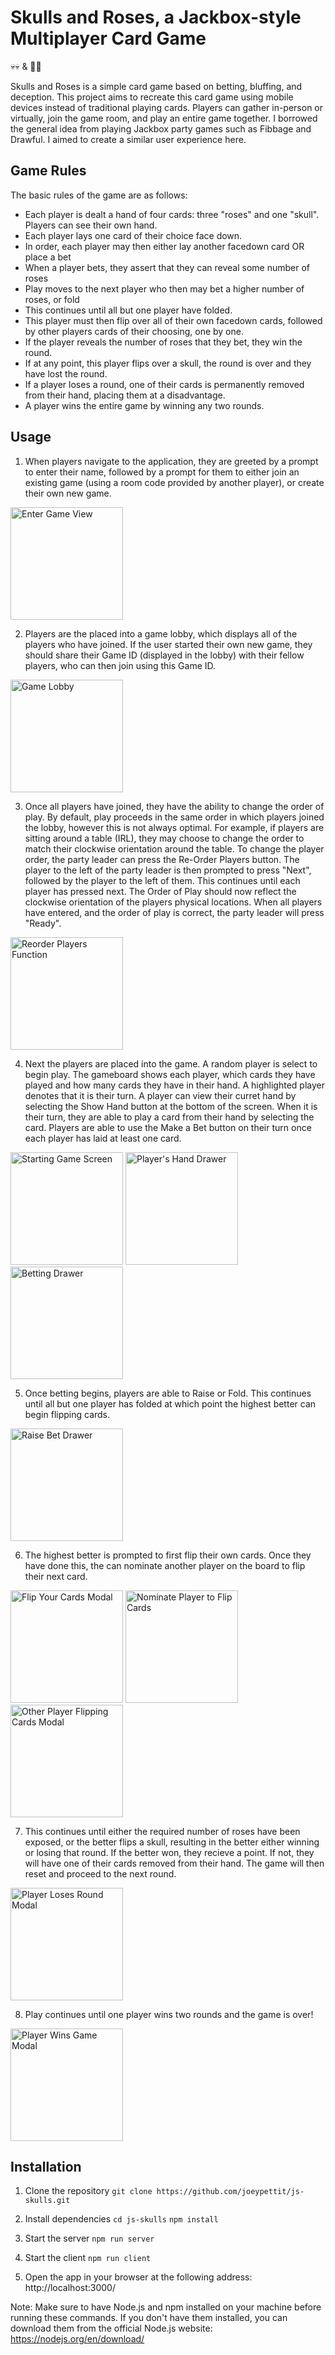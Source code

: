 # Skulls and Roses, a Jackbox-style Multiplayer Card Game

💀💀 & 🌹🌹

Skulls and Roses is a simple card game based on betting, bluffing, and deception. This project aims to recreate this card game using mobile devices instead of traditional playing cards. Players can gather in-person or virtually, join the game room, and play an entire game together. I borrowed the general idea from playing Jackbox party games such as Fibbage and Drawful. I aimed to create a similar user experience here.

## Game Rules

The basic rules of the game are as follows:

- Each player is dealt a hand of four cards: three "roses" and one "skull". Players can see their own hand.
- Each player lays one card of their choice face down.
- In order, each player may then either lay another facedown card OR place a bet
- When a player bets, they assert that they can reveal some number of roses
- Play moves to the next player who then may bet a higher number of roses, or fold
- This continues until all but one player have folded.
- This player must then flip over all of their own facedown cards, followed by other players cards of their choosing, one by one.
- If the player reveals the number of roses that they bet, they win the round.
- If at any point, this player flips over a skull, the round is over and they have lost the round.
- If a player loses a round, one of their cards is permanently removed from their hand, placing them at a disadvantage.
- A player wins the entire game by winning any two rounds.

## Usage

1. When players navigate to the application, they are greeted by a prompt to enter their name, followed by a prompt for them to either join an existing game (using a room code provided by another player), or create their own new game.

<img src="./readMePhotos/EnterGame.png" width="180" alt="Enter Game View"/>

2. Players are the placed into a game lobby, which displays all of the players who have joined. If the user started their own new game, they should share their Game ID (displayed in the lobby) with their fellow players, who can then join using this Game ID.

<img src="./readMePhotos/GameLobby.png" width="180" alt="Game Lobby" />

3. Once all players have joined, they have the ability to change the order of play. By default, play proceeds in the same order in which players joined the lobby, however this is not always optimal. For example, if players are sitting around a table (IRL), they may choose to change the order to match their clockwise orientation around the table. To change the player order, the party leader can press the Re-Order Players button. The player to the left of the party leader is then prompted to press "Next", followed by the player to the left of them. This continues until each player has pressed next. The Order of Play should now reflect the clockwise orientation of the players physical locations. When all players have entered, and the order of play is correct, the party leader will press "Ready".

<img src="./readMePhotos/ReorderPlayers.png" width="180" alt="Reorder Players Function" />

4. Next the players are placed into the game. A random player is select to begin play. The gameboard shows each player, which cards they have played and how many cards they have in their hand. A highlighted player denotes that it is their turn. A player can view their curret hand by selecting the Show Hand button at the bottom of the screen. When it is their turn, they are able to play a card from their hand by selecting the card. Players are able to use the Make a Bet button on their turn once each player has laid at least one card.

<img src="./readMePhotos/StartGame.png" width="180" alt="Starting Game Screen" />
<img src="./readMePhotos/PlayerHand.png" width="180" alt="Player's Hand Drawer" />
<img src="./readMePhotos/BetCards.png" width="180" alt="Betting Drawer"  />

5. Once betting begins, players are able to Raise or Fold. This continues until all but one player has folded at which point the highest better can begin flipping cards.

<img src="./readMePhotos/RaiseBet.png" width="180" alt="Raise Bet Drawer" />

6. The highest better is prompted to first flip their own cards. Once they have done this, the can nominate another player on the board to flip their next card.

<img src="./readMePhotos/FlipYourCards.png" width="180" alt="Flip Your Cards Modal" />
<img src="./readMePhotos/SelectPlayerFlip.png" width="180" alt="Nominate Player to Flip Cards" />
<img src="./readMePhotos/OtherPlayerFlipping.png" width="180" alt="Other Player Flipping Cards Modal" />

7. This continues until either the required number of roses have been exposed, or the better flips a skull, resulting in the better either winning or losing that round. If the better won, they recieve a point. If not, they will have one of their cards removed from their hand. The game will then reset and proceed to the next round.

<img src="./readMePhotos/LostRound.png" width="180"  alt="Player Loses Round Modal"/>

8. Play continues until one player wins two rounds and the game is over!

<img src="./readMePhotos/WinGame.png" width="180" alt="Player Wins Game Modal " />

## Installation

1. Clone the repository
   `git clone https://github.com/joeypettit/js-skulls.git`

2. Install dependencies
   `cd js-skulls`
   `npm install`

3. Start the server
   `npm run server`

4. Start the client
   `npm run client`

5. Open the app in your browser at the following address: http://localhost:3000/

Note: Make sure to have Node.js and npm installed on your machine before running these commands. If you don't have them installed, you can download them from the official Node.js website: https://nodejs.org/en/download/
